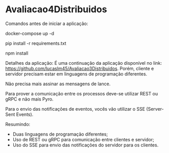 # Avaliacao4Distribuidos
Comandos antes de iniciar a aplicação:

docker-compose up -d

pip install -r requirements.txt

npm install

Detalhes da aplicação:
É uma continuação da aplicação disponível no link: https://github.com/lucaslm45/Avaliacao3Distribuidos. Porém, cliente e servidor precisam estar em linguagens de programação diferentes.

Não precisa mais assinar as mensagens de lance.

Para prover a comunicação entre os processos deve-se utilizar REST ou gRPC e não mais Pyro.

Para o envio das notificações de eventos, vocês vão utilizar o SSE (Server-Sent Events).

Resumindo:
- Duas linguagens de programação diferentes;
- Uso de REST ou gRPC para comunicação entre clientes e servidor;
- Uso do SSE para envio das notificações do servidor para os clientes.
